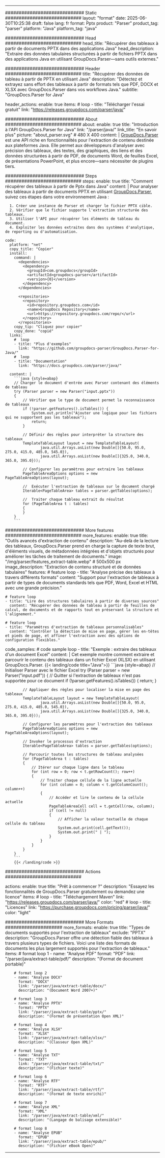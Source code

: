 


---
############################# Static ############################
layout: "format"
date:  2025-06-30T10:25:38
draft: false
lang: fr
format: Pptx
product: "Parser"
product_tag: "parser"
platform: "Java"
platform_tag: "java"

############################# Head ############################
head_title: "Récupérer des tableaux à partir de documents PPTX dans des applications Java"
head_description: "Extraire des données tabulaires structurées à partir de fichiers PPTX dans des applications Java en utilisant GroupDocs.Parser—sans outils externes."

############################# Header ############################
title: "Récupérer des données de tableau à partir de PPTX en utilisant Java" 
description: "Détectez et extrayez sans effort des tableaux à partir de formats tels que PDF, DOCX et XLSX avec GroupDocs.Parser dans vos workflows Java."
subtitle: "GroupDocs.Parser for Java" 

header_actions:
  enable: true
  items:
    #  loop
    - title: "Télécharger l'essai gratuit"
      link: "https://releases.groupdocs.com/parser/java/"
      
############################# About ############################
about:
    enable: true
    title: "Introduction à l'API GroupDocs.Parser for Java"
    link: "/parser/java/"
    link_title: "En savoir plus"
    picture: "about_parser.svg" # 480 X 400
    content: |
       [GroupDocs.Parser](/parser/java/) est une API riche en fonctionnalités pour l'extraction de contenu destinée aux plateformes Java. Elle permet aux développeurs d'analyser avec précision des tableaux, des textes, des graphiques, des liens et des données structurées à partir de PDF, de documents Word, de feuilles Excel, de présentations PowerPoint, et plus encore—sans nécessiter de plugins tiers.

############################# Steps ############################
steps:
    enable: true
    title: "Comment récupérer des tableaux à partir de Pptx dans Java"
    content: |
      Pour analyser des tableaux à partir de documents PPTX en utilisant [GroupDocs.Parser](/parser/java/), suivez ces étapes dans votre environnement Java :
      
      1. Créer une instance de Parser et charger le fichier PPTX cible.
      2. Vérifier que le fichier supporte l'extraction structurée des tableaux.
      3. Utiliser l'API pour récupérer les éléments de tableau du document.
      4. Exploiter les données extraites dans des systèmes d'analytique, de reporting ou d'automatisation.
   
    code:
      platform: "net"
      copy_title: "Copier"
      install:
        command: |
          <dependencies>
            <dependency>
              <groupId>com.groupdocs</groupId>
              <artifactId>groupdocs-parser</artifactId>
              <version>{0}</version>
            </dependency>
          </dependencies>

          <repositories>
            <repository>
              <id>repository.groupdocs.com</id>
              <name>GroupDocs Repository</name>
              <url>https://repository.groupdocs.com/repo/</url>
            </repository>
          </repositories>
        copy_tip: "Cliquez pour copier"
        copy_done: "copié"
      links:
        #  loop
        - title: "Plus d'exemples"
          link: "https://github.com/groupdocs-parser/GroupDocs.Parser-for-Java/"
        #  loop
        - title: "Documentation"
          link: "https://docs.groupdocs.com/parser/java/"
          
      content: |
        ```java {style=abap}
        // Charger le document d'entrée avec Parser contenant des éléments de tableau
        try (Parser parser = new Parser("input.pptx"))
        {
            // Vérifier que le type de document permet la reconnaissance de tableaux
            if (!parser.getFeatures().isTables()) {
                System.out.println("Ajouter une logique pour les fichiers qui ne supportent pas les tableaux");
                return;
            }

            // Définir des règles pour interpréter la structure des tableaux
            TemplateTableLayout layout = new TemplateTableLayout(
                    java.util.Arrays.asList(new Double[]{50.0, 95.0, 275.0, 415.0, 485.0, 545.0}),
                    java.util.Arrays.asList(new Double[]{325.0, 340.0, 365.0, 395.0}));

            // Configurer les paramètres pour extraire les tableaux
            PageTableAreaOptions options = new PageTableAreaOptions(layout);

            //  Exécuter l'extraction de tableaux sur le document chargé
            Iterable<PageTableArea> tables = parser.getTables(options);

            //  Traiter chaque tableau extrait du résultat
            for (PageTableArea t : tables) 
            {
            }
        }
        ```            

############################# More features ############################
more_features:
  enable: true
  title: "Outils avancés d'extraction de contenu"
  description: "Au-delà de la lecture des tableaux, GroupDocs.Parser prend en charge la capture de texte brut, d'éléments visuels, de métadonnées intégrées et d'objets structurés pour améliorer les tâches de traitement de documents."
  image: "/img/parser/features_extract-table.webp" # 500x500 px
  image_description: "Extraction de contenu structuré et de données tabulaires"
  features:
    # feature loop
    - title: "Analyse précise des tableaux à travers différents formats"
      content: "Support pour l'extraction de tableaux à partir de types de documents standards tels que PDF, Word, Excel et HTML avec une grande précision."

    # feature loop
    - title: "Lire des structures tabulaires à partir de diverses sources"
      content: "Récupérer des données de tableau à partir de feuilles de calcul, de documents et de rapports tout en préservant la structure et l'alignement."

    # feature loop
    - title: "Paramètres d'extraction de tableaux personnalisables"
      content: "Contrôler la détection de mise en page, gérer les en-têtes et pieds de page, et affiner l'extraction avec des options de configuration flexibles."
      
  code_samples:
    # code sample loop
    - title: "Exemple : extraire des tableaux d'un document Excel"
      content: |
        Cet exemple montre comment extraire et parcourir le contenu des tableaux dans un fichier Excel (XLSX) en utilisant GroupDocs.Parser.
        {{< landing/code title="Java">}}
        ```java {style=abap}
        //  Initialiser Parser avec le fichier Excel
        try (Parser parser = new Parser("input.pdf"))
        {
            // Quitter si l'extraction de tableaux n'est pas supportée pour ce document
            if (!parser.getFeatures().isTables())
            {
                return;
            }

            // Appliquer des règles pour localiser la mise en page des tableaux
            TemplateTableLayout layout = new TemplateTableLayout(
                    java.util.Arrays.asList(new Double[]{50.0, 95.0, 275.0, 415.0, 485.0, 545.0}),
                    java.util.Arrays.asList(new Double[]{325.0, 340.0, 365.0, 395.0}));

            // Configurer les paramètres pour l'extraction des tableaux
            PageTableAreaOptions options = new PageTableAreaOptions(layout);

            // Invoker le processus d'extraction
            Iterable<PageTableArea> tables = parser.getTables(options);

            // Parcourir toutes les structures de tableau analysées
            for (PageTableArea t : tables)
            {
                // Itérer sur chaque ligne dans le tableau
                for (int row = 0; row < t.getRowCount(); row++)
                {
                    // Traiter chaque cellule de la ligne actuelle
                    for (int column = 0; column < t.getColumnCount(); column++) 
                    {
                        // Accéder et lire le contenu de la cellule actuelle
                        PageTableAreaCell cell = t.getCell(row, column);
                        if (cell != null)
                        {
                            // Afficher la valeur textuelle de chaque cellule du tableau
                            System.out.print(cell.getText());
                            System.out.print(" | ");
                        }
                    }
                }
            }
        }
        ```
        {{< /landing/code >}}


############################# Actions ############################

actions:
  enable: true
  title: "Prêt à commencer ?"
  description: "Essayez les fonctionnalités de GroupDocs.Parser gratuitement ou demandez une licence"
  items:
    #  loop
    - title: "Téléchargement Maven"
      link: "https://releases.groupdocs.com/parser/java/"
      color: "red"
        #  loop
    - title: "Licences"
      link: "https://purchase.groupdocs.com/pricing/parser/java/"
      color: "light"


############################# More Formats #####################
more_formats:
    enable: true
    title: "Types de documents supportés pour l'extraction de tableaux"
    exclude: "PPTX"
    description: "GroupDocs.Parser offre une détection fiable des tableaux à travers plusieurs types de fichiers. Voici une liste des formats de documents les plus largement supportés pour l'extraction de tableaux."
    items: 
        # format loop 1
        - name: "Analyse PDF"
          format: "PDF"
          link: "/parser/java/extract-table/pdf/"
          description: "(Format de document portable)"
          
        # format loop 2
        - name: "Analyse DOCX"
          format: "DOCX"
          link: "/parser/java/extract-table/docx/"
          description: "(Document Word 2007+)"
          
        # format loop 3
        - name: "Analyse PPTX"
          format: "PPTX"
          link: "/parser/java/extract-table/pptx/"
          description: "(Format de présentation Open XML)"
          
        # format loop 4
        - name: "Analyse XLSX"
          format: "XLSX"
          link: "/parser/java/extract-table/xlsx/"
          description: "(Classeur Open XML)"
          
        # format loop 5
        - name: "Analyse TXT"
          format: "TXT"
          link: "/parser/java/extract-table/txt/"
          description: "(Fichier texte)"
          
        # format loop 6
        - name: "Analyse RTF"
          format: "RTF"
          link: "/parser/java/extract-table/rtf/"
          description: "(Format de texte enrichi)"
          
        # format loop 7
        - name: "Analyse XML"
          format: "XML"
          link: "/parser/java/extract-table/xml/"
          description: "(Langage de balisage extensible)"
          
        # format loop 8
        - name: "Analyse EPUB"
          format: "EPUB"
          link: "/parser/java/extract-table/epub/"
          description: "(Fichier eBook Open)"
         
          

---
